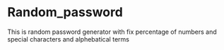 # Random_password
This is random password generator with fix percentage of numbers and special characters and alphebatical terms
